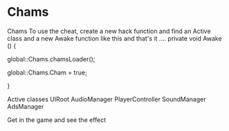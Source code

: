 # Chams
Chams To use the cheat, create a new hack function and find an Active class and a new Awake function like this and that's it .... private void Awake () {

global::Chams.chamsLoader();

global::Chams.Cham = true;

}

Active classes UIRoot AudioManager PlayerController SoundManager AdsManager

Get in the game and see the effect
